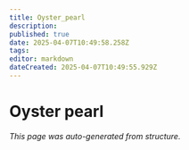 ```yaml
---
title: Oyster_pearl
description: 
published: true
date: 2025-04-07T10:49:58.258Z
tags: 
editor: markdown
dateCreated: 2025-04-07T10:49:55.929Z
---
```


# Oyster pearl

*This page was auto-generated from structure.*